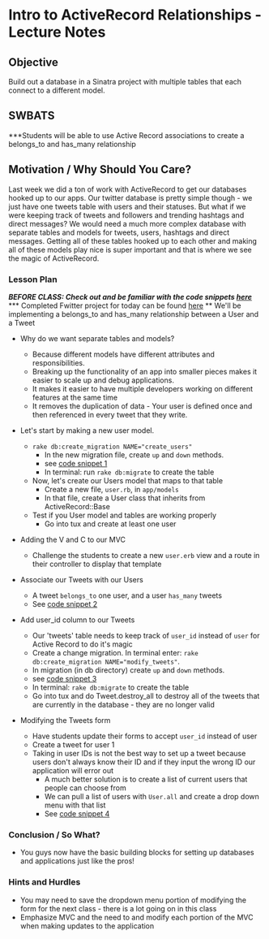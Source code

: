 # Intro to ActiveRecord Relationships - Lecture Notes

## Objective

Build out a database in a Sinatra project with multiple tables that each connect to a different model.

## SWBATS

***Students will be able to use Active Record associations to create a belongs_to and has_many relationship

## Motivation / Why Should You Care?

Last week we did a ton of work with ActiveRecord to get our databases hooked up to our apps. Our twitter database is pretty simple though - we just have one tweets table with users and their statuses. But what if we were keeping track of tweets and followers and trending hashtags and direct messages? We would need a much more complex database with separate tables and models for tweets, users, hashtags and direct messages. Getting all of these tables hooked up to each other and making all of these models play nice is super important and that is where we see the magic of ActiveRecord.

### Lesson Plan
***BEFORE CLASS: Check out and be familiar with the code snippets [here](https://github.com/learn-co-curriculum/hs-week-4-code-snippets/)***
*** Completed Fwitter project for today can be found [here](https://github.com/learn-co-curriculum/hs-advanced-ruby-sinatra-template/tree/week-4)
** We'll be implementing a belongs_to and has_many relationship between a User and a Tweet

+ Why do we want separate tables and models?
  * Because different models have different attributes and responsibilities.
  * Breaking up the functionality of an app into smaller pieces makes it easier to scale up and debug applications.
  * It makes it easier to have multiple developers working on different features at the same time
  * It removes the duplication of data - Your user is defined once and then referenced in every tweet that they write.

+ Let's start by making a new user model. 
  * `rake db:create_migration NAME="create_users"`
    * In the new migration file, create `up` and `down` methods.
    * see [code snippet 1](./code-snippets.md)
    * In terminal: run `rake db:migrate` to create the table
  * Now, let's create our Users model that maps to that table
    * Create a new file, `user.rb`,  in `app/models`
    * In that file, create a User class that inherits from ActiveRecord::Base
  * Test if you User model and tables are working properly
    * Go into tux and create at least one user
+ Adding the V and C to our MVC
  * Challenge the students to create a new `user.erb` view and a route in their controller to display that template
+ Associate our Tweets with our Users
  * A tweet `belongs_to` one user, and a user `has_many` tweets 
  * See [code snippet 2](./code-snippets.md)
+ Add user_id column to our Tweets
  * Our 'tweets' table needs to keep track of `user_id` instead of `user` for Active Record to do it's magic
  * Create a change migration. In terminal enter: `rake db:create_migration NAME="modify_tweets"`.
  * In migration (in db directory) create `up` and `down` methods.
  * see [code snippet 3](./code-snippets.md)
  * In terminal: `rake db:migrate` to create the table
  * Go into tux and do Tweet.destroy_all to destroy all of the tweets that are currently in the database - they are no longer valid
+ Modifying the Tweets form
  * Have students update their forms to accept `user_id` instead of user
  * Create a tweet for user 1
  * Taking in user IDs is not the best way to set up a tweet because users don't always know their ID and if they input the wrong ID our application will error out
    * A much better solution is to create a list of current users that people can choose from
    * We can pull a list of users with `User.all` and create a drop down menu with that list
    * See [code snippet 4](code-snippets.md)

### Conclusion / So What?
* You guys now have the basic building blocks for setting up databases and applications just like the pros!


### Hints and Hurdles
* You may need to save the dropdown menu portion of modifying the form for the next class - there is a lot going on in this class
* Emphasize MVC and the need to and modify each portion of the MVC when making updates to the application